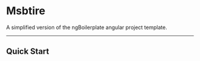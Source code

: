 # Msbtire

A simplified version of the ngBoilerplate angular project template.

***

## Quick Start
